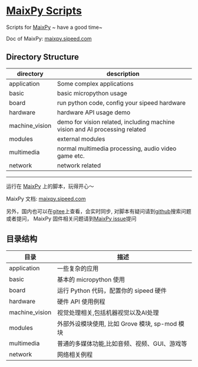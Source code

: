 
[MaixPy Scripts](https://github.com/sipeed/MaixPy_scripts)
====


Scripts for [MaixPy](https://github.com/sipeed/MaixPy) ~ have a good time~

Doc of MaixPy: [maixpy.sipeed.com](https://maixpy.sipeed.com)

## Directory Structure

| directory      | description                              |
| -------------- | ---------------------------------------- |
| application    | Some complex applications                |
| basic          | basic micropython usage                  |
| board          | run python code, config your sipeed hardware |
| hardware       | hardware API usage demo                  |
| machine_vision | demo for vision related, including machine vision and AI processing related |
| modules        | external modules                         |
| multimedia     | normal multimedia processing, audio video game etc. |
| network        | network related                          |

-------------------------------

运行在 [MaixPy](https://github.com/sipeed/MaixPy) 上的脚本，玩得开心～

MaixPy 文档: [maixpy.sipeed.com](https://maixpy.sipeed.com)

另外，国内也可以在[gitee](https://gitee.com/Sipeed/maixpy_scripts)上查看，会实时同步, 对脚本有疑问请到[github](https://github.com/sipeed/MaixPy_scripts/issues)搜索问题或者提问， MaixPy 固件相关问题请到[MaixPy issue](https://github.com/sipeed/MaixPy_scripts/issues)提问

## 目录结构

| 目录             | 描述                               |
| -------------- | -------------------------------- |
| application    | 一些复杂的应用                          |
| basic          | 基本的 micropython 使用               |
| board          | 运行 Python 代码，配置你的 sipeed 硬件      |
| hardware       | 硬件 API 使用例程                      |
| machine_vision | 视觉处理相关,包括机器视觉以及AI处理              |
| modules        | 外部外设模块使用, 比如 Grove 模块, sp-mod 模块 |
| multimedia     | 普通的多媒体功能,比如音频、视频、GUI、游戏等         |
| network        | 网络相关例程                           |

